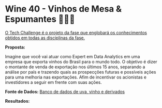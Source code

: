 # Wine 40 - Vinhos de Mesa & Espumantes 🍇🍷🍾

<u> O Tech Challenge é o projeto da fase que englobará os conhecimentos obtidos em todas as disciplinas da fase.</u>

**Proposta:**

Imagine que você vai atuar como Expert em Data Analytics em uma empresa que exporta vinhos do Brasil para o mundo todo.
O objetivo é dizer o montante de venda de exportação nos últimos 15 anos, separando a análise por país e trazendo quais as prospecções futuras e possíveis ações para uma melhoria nas exportações. Afim de incentivar os acionistas e investidores a seguir em frente com suas ações. 

**Fonte de Dados:** [Banco de dados de uva, vinho e derivados](https://www.cnpuv.embrapa.br/vitibrazil/index.php?opcao=opt_01)

**Resultados:** 

